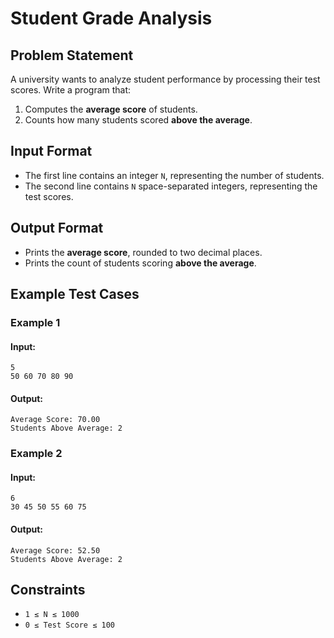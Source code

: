 

# **Student Grade Analysis**  

## **Problem Statement**  

A university wants to analyze student performance by processing their test scores. Write a program that:  

1. Computes the **average score** of students.  
2. Counts how many students scored **above the average**.  

## **Input Format**  

- The first line contains an integer `N`, representing the number of students.  
- The second line contains `N` space-separated integers, representing the test scores.  

## **Output Format**  

- Prints the **average score**, rounded to two decimal places.  
- Prints the count of students scoring **above the average**.  

## **Example Test Cases**  

### **Example 1**  

#### **Input:**  
```
5  
50 60 70 80 90  
```  
#### **Output:**  
```
Average Score: 70.00  
Students Above Average: 2  
```  

### **Example 2**  

#### **Input:**  
```
6  
30 45 50 55 60 75  
```  
#### **Output:**  
```
Average Score: 52.50  
Students Above Average: 2  
```  

## **Constraints**  

- `1 ≤ N ≤ 1000`  
- `0 ≤ Test Score ≤ 100`  

